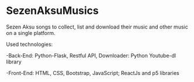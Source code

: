 # SezenAksuMusics
 Sezen Aksu songs to collect, list and download their music and other music on a single platform. 

Used technologies:  

-Back-End: Python-Flask, Restful API, Downloader: Python Youtube-dl library 

-Front-End: HTML, CSS, Bootstrap, JavaScript; ReactJs and p5 libraries
